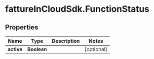 # fattureInCloudSdk.FunctionStatus

## Properties

Name | Type | Description | Notes
------------ | ------------- | ------------- | -------------
**active** | **Boolean** |  | [optional] 


